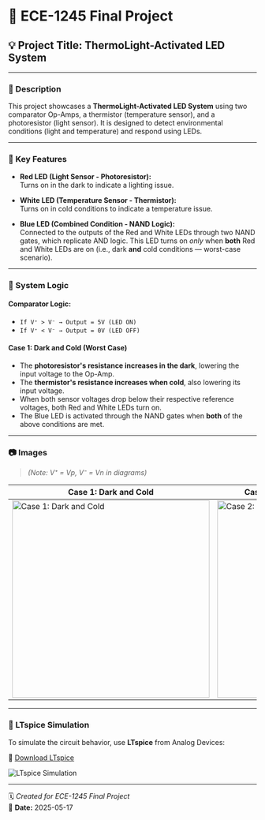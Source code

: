 # 🔧 ECE-1245 Final Project

## 💡 Project Title: ThermoLight-Activated LED System

---

### 📘 Description

This project showcases a **ThermoLight-Activated LED System** using two comparator Op-Amps, a thermistor (temperature sensor), and a photoresistor (light sensor). It is designed to detect environmental conditions (light and temperature) and respond using LEDs.

---

### 🔑 Key Features

- **Red LED (Light Sensor - Photoresistor):**  
  Turns on in the dark to indicate a lighting issue.

- **White LED (Temperature Sensor - Thermistor):**  
  Turns on in cold conditions to indicate a temperature issue.

- **Blue LED (Combined Condition - NAND Logic):**  
  Connected to the outputs of the Red and White LEDs through two NAND gates, which replicate AND logic. This LED turns on *only* when **both** Red and White LEDs are on (i.e., dark **and** cold conditions — worst-case scenario).

---

### 🚀 System Logic

#### Comparator Logic:
- `If V⁺ > V⁻ → Output = 5V (LED ON)`  
- `If V⁺ < V⁻ → Output = 0V (LED OFF)`

#### Case 1: **Dark and Cold (Worst Case)**  
- The **photoresistor's resistance increases in the dark**, lowering the input voltage to the Op-Amp.
- The **thermistor's resistance increases when cold**, also lowering its input voltage.
- When both sensor voltages drop below their respective reference voltages, both Red and White LEDs turn on.
- The Blue LED is activated through the NAND gates when **both** of the above conditions are met.

---

### 📷 Images

> *(Note: V⁺ = Vp, V⁻ = Vn in diagrams)*

| Case 1: **Dark and Cold** | Case 2: **Bright and Warm (Best Case)** |
|---------------------------|-----------------------------------------|
| <img src="https://github.com/user-attachments/assets/3daacb60-1ff8-4983-b1aa-2d64ca3f7a41" width="400" alt="Case 1: Dark and Cold" /> | <img src="https://github.com/user-attachments/assets/a67d3e14-e22c-474d-87e0-79d8b2700535" width="400" alt="Case 2: Bright and Warm" /> |

---

### 🧪 LTspice Simulation

To simulate the circuit behavior, use **LTspice** from Analog Devices:

🔗 [Download LTspice](https://www.analog.com/en/resources/design-tools-and-calculators/ltspice-simulator.html)

![LTspice Simulation](https://github.com/user-attachments/assets/528c2254-a97c-41c2-aee3-84eee54c8d0e)

---

🗓️ *Created for ECE-1245 Final Project*  
📅 **Date:** 2025-05-17

